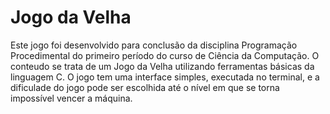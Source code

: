 # Jogo da Velha
<p>Este jogo foi desenvolvido para conclusão da disciplina Programação Procedimental do primeiro período do curso de Ciência da Computação. O conteudo se trata de um Jogo da Velha utilizando ferramentas básicas da linguagem C. O jogo tem uma interface simples, executada no terminal, e a dificulade do jogo pode ser escolhida até o nível em que se torna impossível vencer a máquina.</p> 
